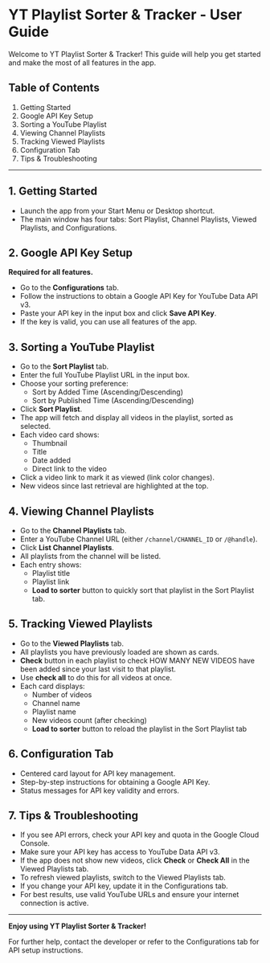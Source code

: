 # YT Playlist Sorter & Tracker - User Guide

Welcome to YT Playlist Sorter & Tracker! This guide will help you get started and make the most of all features in the app.

## Table of Contents
1. Getting Started
2. Google API Key Setup
3. Sorting a YouTube Playlist
4. Viewing Channel Playlists
5. Tracking Viewed Playlists
6. Configuration Tab
7. Tips & Troubleshooting

---

## 1. Getting Started
- Launch the app from your Start Menu or Desktop shortcut.
- The main window has four tabs: Sort Playlist, Channel Playlists, Viewed Playlists, and Configurations.

## 2. Google API Key Setup
**Required for all features.**
- Go to the **Configurations** tab.
- Follow the instructions to obtain a Google API Key for YouTube Data API v3.
- Paste your API key in the input box and click **Save API Key**.
- If the key is valid, you can use all features of the app.

## 3. Sorting a YouTube Playlist
- Go to the **Sort Playlist** tab.
- Enter the full YouTube Playlist URL in the input box.
- Choose your sorting preference:
  - Sort by Added Time (Ascending/Descending)
  - Sort by Published Time (Ascending/Descending)
- Click **Sort Playlist**.
- The app will fetch and display all videos in the playlist, sorted as selected.
- Each video card shows:
  - Thumbnail
  - Title
  - Date added
  - Direct link to the video
- Click a video link to mark it as viewed (link color changes).
- New videos since last retrieval are highlighted at the top.

## 4. Viewing Channel Playlists
- Go to the **Channel Playlists** tab.
- Enter a YouTube Channel URL (either `/channel/CHANNEL_ID` or `/@handle`).
- Click **List Channel Playlists**.
- All playlists from the channel will be listed.
- Each entry shows:
  - Playlist title
  - Playlist link
  - **Load to sorter** button to quickly sort that playlist in the Sort Playlist tab.

## 5. Tracking Viewed Playlists
- Go to the **Viewed Playlists** tab.
- All playlists you have previously loaded are shown as cards.
- **Check** button in each playlist to check HOW MANY NEW VIDEOS have been added since your last visit to that playlist.
- Use **check all** to do this for all videos at once.
- Each card displays:
  - Number of videos
  - Channel name
  - Playlist name
  - New videos count (after checking) 
  - **Load to sorter** button to reload the playlist in the Sort Playlist tab


## 6. Configuration Tab
- Centered card layout for API key management.
- Step-by-step instructions for obtaining a Google API Key.
- Status messages for API key validity and errors.

## 7. Tips & Troubleshooting
- If you see API errors, check your API key and quota in the Google Cloud Console.
- Make sure your API key has access to YouTube Data API v3.
- If the app does not show new videos, click **Check** or **Check All** in the Viewed Playlists tab.
- To refresh viewed playlists, switch to the Viewed Playlists tab.
- If you change your API key, update it in the Configurations tab.
- For best results, use valid YouTube URLs and ensure your internet connection is active.

---

**Enjoy using YT Playlist Sorter & Tracker!**

For further help, contact the developer or refer to the Configurations tab for API setup instructions.
